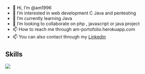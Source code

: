 - 👋 Hi, I’m @am1996
- 👀 I’m interested in web development C Java and pentesting
- 🌱 I’m currently learning Java
- 💞️ I’m looking to collaborate on php , javascript or java project
- 📫 How to reach me through am-portofolio.herokuapp.com
- 📫 You can also contact through my <a target="_blan" href="https://www.linkedin.com/in/ahmedmagdy1996/">Linkedin</a>

## Skills
[<img src="https://skillicons.dev/icons?theme=light&i=html,css,js,vuejs,react,nodejs,python,java,mysql,mongodb,sqlite,c"/>](https://skillicons.dev/icons?theme=light&i=html,css,js,vuejs,react,nodejs,c,python,java,mysql,mongodb,sqlite,flutter)
<!---
am1996/am1996 is a ✨ special ✨ repository because its `README.md` (this file) appears on your GitHub profile.
You can click the Preview link to take a look at your changes.
--->
